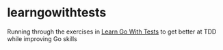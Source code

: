 # learngowithtests
Running through the exercises in [Learn Go With Tests](https://github.com/quii/learn-go-with-tests) to get better at TDD while improving Go skills
